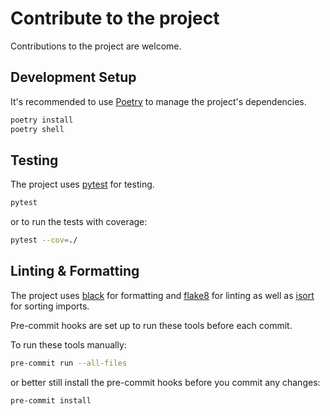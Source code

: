 # Contribute to the project

Contributions to the project are welcome.

## Development Setup

It's recommended to use [Poetry](https://python-poetry.org/) to manage the project's dependencies.

```bash
poetry install
poetry shell
```

## Testing

The project uses [pytest](https://docs.pytest.org/en/stable/) for testing.

```bash
pytest
```

or to run the tests with coverage:

```bash
pytest --cov=./
```

## Linting & Formatting

The project uses [black](https://black.readthedocs.io/en/stable/) for formatting and [flake8](https://flake8.pycqa.org/en/latest/) for linting as well as [isort](https://pycqa.github.io/isort/) for sorting imports.

Pre-commit hooks are set up to run these tools before each commit.

To run these tools manually:

```bash
pre-commit run --all-files
```

or better still install the pre-commit hooks before you commit any changes:

```bash
pre-commit install
```
